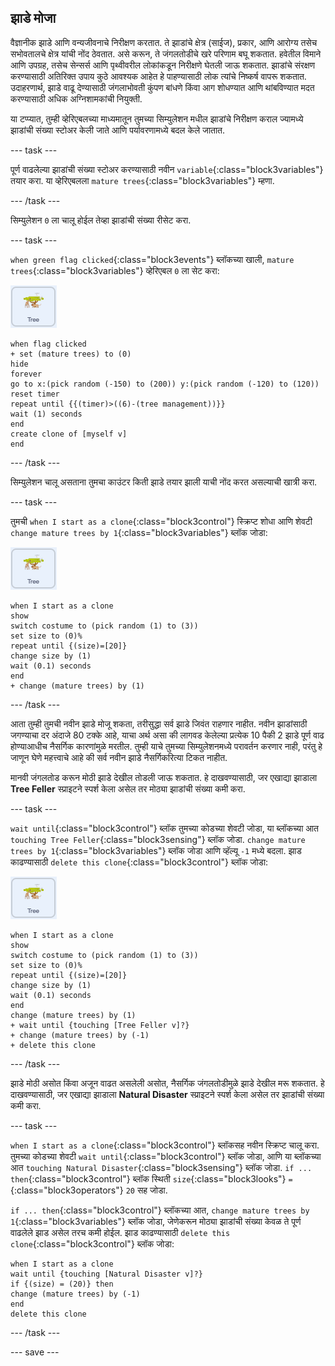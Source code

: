 ## झाडे मोजा

वैज्ञानीक झाडे आणि वन्यजीवनाचे निरीक्षण करतात. ते झाडांचे क्षेत्र (साईज), प्रकार, आणि आरोग्य तसेच सभोवतालचे क्षेत्र यांची नोंद ठेवतात. असे करून, ते जंगलतोडीचे खरे परिणाम बघू शकतात. हवेतील विमाने आणि उपग्रह, तसेच सेन्सर्स आणि पृथ्वीवरील लोकांकडून निरीक्षणे घेतली जाऊ शकतात. झाडांचे संरक्षण करण्यासाठी अतिरिक्त उपाय कुठे आवश्यक आहेत हे पाहण्यासाठी लोक त्यांचे निष्कर्ष वापरू शकतात. उदाहरणार्थ, झाडे वाढू देण्यासाठी जंगलाभोवती कुंपण बांधणे किंवा आग शोधण्यात आणि थांबविण्यात मदत करण्यासाठी अधिक अग्निशामकांची नियुक्ती.

या टप्प्यात, तुम्ही व्हेरिएबलच्या माध्यमातून तुमच्या सिम्युलेशन मधील झाडांचे निरीक्षण कराल ज्यामध्ये झाडांची संख्या स्टोअर केली जाते आणि पर्यावरणामध्ये बदल केले जातात.

--- task ---

पूर्ण वाढलेल्या झाडांची संख्या स्टोअर करण्यासाठी नवीन `variable`{:class="block3variables"} तयार करा. या व्हेरिएबलला `mature trees`{:class="block3variables"} म्हणा.

--- /task ---

सिम्युलेशन `0` ला चालू होईल तेव्हा झाडांची संख्या रीसेट करा.

--- task ---

`when green flag clicked`{:class="block3events"} ब्लॉकच्या खाली, `mature trees`{:class="block3variables"} व्हेरिएबल `0` ला सेट करा:

![Tree स्प्राईटची इमेज](images/tree-sprite.png)

```blocks3
when flag clicked
+ set (mature trees) to (0)
hide
forever
go to x:(pick random (-150) to (200)) y:(pick random (-120) to (120))
reset timer
repeat until {{(timer)>((6)-(tree management))}}
wait (1) seconds
end
create clone of [myself v]
end
```

--- /task ---

सिम्युलेशन चालू असताना तुमचा काउंटर किती झाडे तयार झाली याची नोंद करत असल्याची खात्री करा.

--- task ---

तुमची `when I start as a clone`{:class="block3control"} स्क्रिप्ट शोधा आणि शेवटी `change mature trees by 1`{:class="block3variables"} ब्लॉक जोडा:

![Tree स्प्राईटची इमेज](images/tree-sprite.png)

```blocks3
when I start as a clone
show
switch costume to (pick random (1) to (3))
set size to (0)%
repeat until {(size)=[20]}
change size by (1)
wait (0.1) seconds
end
+ change (mature trees) by (1)
```

--- /task ---

आता तुम्ही तुमची नवीन झाडे मोजू शकता, तरीसुद्धा सर्व झाडे जिवंत राहणार नाहीत. नवीन झाडांसाठी जगण्याचा दर अंदाजे 80 टक्के आहे, याचा अर्थ असा की लागवड केलेल्या प्रत्येक 10 पैकी 2 झाडे पूर्ण वाढ होण्याआधीच नैसर्गिक कारणांमुळे मरतील. तुम्ही याचे तुमच्या सिम्युलेशनमध्ये परावर्तन करणार नाही, परंतु हे जाणून घेणे महत्त्वाचे आहे की सर्व नवीन झाडे नैसर्गिकरित्या टिकत नाहीत.

मानवी जंगलतोड करून मोठी झाडे देखील तोडली जाऊ शकतात. हे दाखवण्यासाठी, जर एखाद्या झाडाला **Tree Feller** स्प्राइटने स्पर्श केला असेल तर मोठ्या झाडांची संख्या कमी करा.

--- task ---

`wait until`{:class="block3control"} ब्लॉक तुमच्या कोडच्या शेवटी जोडा, या ब्लॉकच्या आत `touching Tree Feller`{:class="block3sensing"} ब्लॉक जोडा. `change mature trees by 1`{:class="block3variables"} ब्लॉक जोडा आणि व्हॅल्यू `-1` मध्ये बदला. झाड काढण्यासाठी `delete this clone`{:class="block3control"} ब्लॉक जोडा:

![Tree स्प्राईटची इमेज](images/tree-sprite.png)

```blocks3
when I start as a clone
show
switch costume to (pick random (1) to (3))
set size to (0)%
repeat until {(size)=[20]}
change size by (1)
wait (0.1) seconds
end
change (mature trees) by (1)
+ wait until {touching [Tree Feller v]?}
+ change (mature trees) by (-1)
+ delete this clone
```

--- /task ---

झाडे मोठी असोत किंवा अजून वाढत असलेली असोत, नैसर्गिक जंगलतोडीमुळे झाडे देखील मरू शकतात. हे दाखवण्यासाठी, जर एखाद्या झाडाला **Natural Disaster** स्प्राइटने स्पर्श केला असेल तर झाडांची संख्या कमी करा.

--- task ---

`when I start as a clone`{:class="block3control"} ब्लॉकसह नवीन स्क्रिप्ट चालू करा. तुमच्या कोडच्या शेवटी `wait until`{:class="block3control"} ब्लॉक जोडा, आणि या ब्लॉकच्या आत `touching Natural Disaster`{:class="block3sensing"} ब्लॉक जोडा. `if ... then`{:class="block3control"} ब्लॉक स्थिती `size`{:class="block3looks"} `=`{:class="block3operators"} `20` सह जोडा.

`if ... then`{:class="block3control"} ब्लॉकच्या आत, `change mature trees by 1`{:class="block3variables"} ब्लॉक जोडा, जेणेकरून मोठ्या झाडांची संख्या केवळ ते पूर्ण वाढलेले झाड असेल तरच कमी होईल. झाड काढण्यासाठी `delete this clone`{:class="block3control"} ब्लॉक जोडा:

```blocks3
when I start as a clone
wait until {touching [Natural Disaster v]?}
if {(size) = (20)} then
change (mature trees) by (-1)
end
delete this clone
```

--- /task ---

--- save ---
